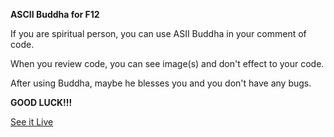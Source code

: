 **ASCII Buddha for F12**
<p>If you are spiritual person, you can use ASII Buddha in your comment of code.</p>
<p>When you review code, you can see image(s) and don't effect to your code.</p>
<p>After using Buddha, maybe he blesses you and you don't have any bugs.</p>
<b>GOOD LUCK!!!</b>
<p dir="auto"><a href="https://khuongnc9x.github.io/ASCII_Buddha_F12/" rel="nofollow">See it Live</a></p>
